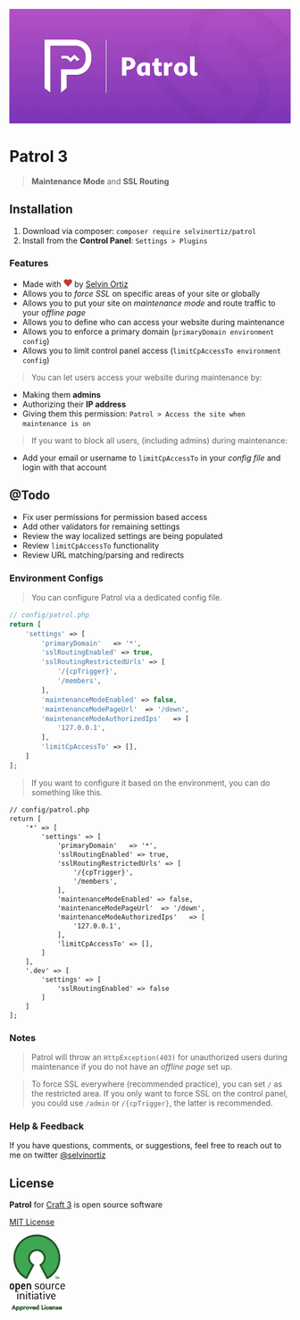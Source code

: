 
![Patrol](resources/img/Patrol3.png)

# Patrol 3
> **Maintenance Mode** and **SSL Routing**

## Installation
1. Download via composer: `composer require selvinortiz/patrol`
2. Install from the **Control Panel**: `Settings > Plugins`

### Features
- Made with ![love] by [Selvin Ortiz][me]
- Allows you to _force SSL_ on specific areas of your site or globally
- Allows you to put your site on _maintenance mode_ and route traffic to your _offline page_
- Allows you to define who can access your website during maintenance
- Allows you to enforce a primary domain (`primaryDomain environment config`)
- Allows you to limit control panel access (`limitCpAccessTo environment config`)

> You can let users access your website during maintenance by:
- Making them **admins**
- Authorizing their **IP address**
- Giving them this permission: `Patrol > Access the site when maintenance is on`

> If you want to block all users, (including admins) during maintenance:
- Add your email or username to `limitCpAccessTo` in your _config file_ and login with that account

## @Todo
- Fix user permissions for permission based access
- Add other validators for remaining settings
- Review the way localized settings are being populated
- Review `limitCpAccessTo` functionality
- Review URL matching/parsing and redirects

### Environment Configs
> You can configure Patrol via a dedicated config file.

```php
// config/patrol.php
return [
    'settings' => [
        'primaryDomain'   => '*',
        'sslRoutingEnabled' => true,
        'sslRoutingRestrictedUrls' => [
            '/{cpTrigger}',
            '/members',
        ],
        'maintenanceModeEnabled' => false,
        'maintenanceModePageUrl'  => '/down',
        'maintenanceModeAuthorizedIps'   => [
            '127.0.0.1',
        ],
        'limitCpAccessTo' => [],
    ]
];
```

>If you want to configure it based on the environment, you can do something like this.

```
// config/patrol.php
return [
	'*' => [
		'settings' => [
			'primaryDomain'   => '*',
			'sslRoutingEnabled' => true,
			'sslRoutingRestrictedUrls' => [
				'/{cpTrigger}',
				'/members',
			],
			'maintenanceModeEnabled' => false,
			'maintenanceModePageUrl'  => '/down',
			'maintenanceModeAuthorizedIps'   => [
				'127.0.0.1',
			],
			'limitCpAccessTo' => [],
		]
    ],
    '.dev' => [
    	'settings' => [
    		'sslRoutingEnabled' => false
    	]
    ]
];
```


### Notes
> Patrol will throw an `HttpException(403)` for unauthorized users during maintenance if you do not have an _offline page_ set up.

> To force SSL everywhere (recommended practice), you can set `/` as the restricted area. If you only want to force SSL on the control panel, you could use `/admin` or `/{cpTrigger}`, the latter is recommended.

### Help & Feedback
If you have questions, comments, or suggestions, feel free to reach out to me on twitter [@selvinortiz](https://twitter.com/selvinortiz)

## License
**Patrol** for [Craft 3][craft3] is open source software

[MIT License][mit]

![osi]

[me]:https://selvinortiz.com "Selvin Ortiz"
[mit]:http://opensource.org/licenses/MIT "MIT License"
[osi]:resources/img/osilogo.png "Open Source Initiative"
[love]:resources/img/love.png "Love"
[craft3]:http://buildwithcraft.com/3 "Craft 3"
